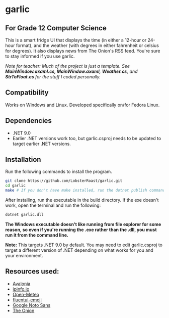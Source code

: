 # garlic
## For Grade 12 Computer Science
This is a smart fridge UI that displays the time (in either a 12-hour or 24-hour format), and the weather (with degrees in either fahrenheit or celsius for degrees).
It also displays news from The Onion's RSS feed. You're sure to stay informed if you use garlic.

*Note for teacher: Much of the project is just a template. See **MainWindow.axaml.cs, MainWindow.axaml,** **Weather.cs,** and **StrToFloat.cs** for the stuff I coded personally.*

## Compatibility
Works on Windows and Linux. Developed specifically on/for Fedora Linux.

## Dependencies
- .NET 9.0
-   Earlier .NET versions work too, but garlic.csproj needs to be updated to target earlier .NET versions.

## Installation
Run the following commands to install the program.
```bash
git clone https://github.com/LobsterRoast/garlic.git
cd garlic
make # If you don't have make installed, run the dotnet publish command inside the Makefile
```
After installing, run the executable in the build directory. If the exe doesn't work, open the terminal and run the following:
```bash
dotnet garlic.dll
```
**The Windows executable doesn't like running from file explorer for some reason, so even if you're running the .exe rather than the .dll, you must run it from the command line.**


**Note:** This targets  .NET 9.0 by default. You may need to edit garlic.csproj to target a different version of .NET depending on what works for you and your environment.

## Resources used:
- [Avalonia](https://avaloniaui.net/)
- [ipinfo.io](https://ipinfo.io/)
- [Open-Meteo](https://open-meteo.com/)
- [fluentui-emoji](https://github.com/microsoft/fluentui-emoji)
- [Google Noto Sans](https://fonts.google.com/noto/specimen/Noto+Sans)
- [The Onion](https://theonion.com/)
